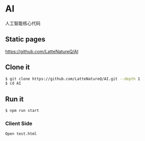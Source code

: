# AI
人工智能核心代码

## Static pages

https://github.com/LatteNatureQ/AI

## Clone it

```bash
$ git clone https://github.com/LatteNatureQ/AI.git --depth 1
$ cd AI
```

## Run it

```bash
$ npm run start
```

### Client Side

```bash
Open test.html
```
